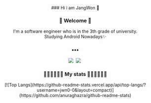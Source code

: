 <div align='center'>
### Hi i am JangWon 👋

<h3> 🙌 Welcome 🙌 </h3>
<p>I'm a software engineer who is in the 3th grade of university.<br/> Studying Android Nowadays✨</p>

<h3>•••</h3>
<p align='center'>
  <a href="mailto:wkddnj9898@gmail.com"><img src="https://img.shields.io/badge/Gmail-d14836?style=flat-square&logo=Gmail&logoColor=white&link=mailto:wkddnjs9898@gmail.com"/></a>&nbsp
  <a href="https://velog.io/@jwseo98"><img src="https://img.shields.io/badge/Velog-11B48A?style=flat-square&logo=Vimeo&logoColor=white&link=https://velog.io/@jwseo98"/></a>&nbsp
</p>
  
<h3> 🏃🏻‍♀️🏃🏻‍♀️ My stats 🏃🏻‍♀️🏃🏻‍♀ </h3>
[![Top Langs](https://github-readme-stats.vercel.app/api/top-langs/?username=jwn0-0&layout=compact)](https://github.com/anuraghazra/github-readme-stats)
<!--
**jwn0-0/jwn0-0** is a ✨ _special_ ✨ repository because its `README.md` (this file) appears on your GitHub profile.

Here are some ideas to get you started:

- 🔭 I’m currently working on ...
- 🌱 I’m currently learning ...
- 👯 I’m looking to collaborate on ...
- 🤔 I’m looking for help with ...
- 💬 Ask me about ...
- 📫 How to reach me: ...
- 😄 Pronouns: ...
- ⚡ Fun fact: ...
-->
</div>
